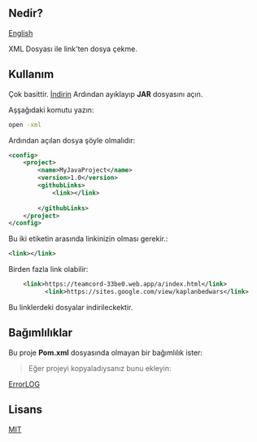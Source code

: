 ## Nedir?
[English](https://github.com/KaplanBedwars/GitDW_/blob/main/readmee.md)

XML Dosyası ile link'ten dosya çekme.


## Kullanım

Çok basittir. [İndirin](https://github.com/KaplanBedwars/GitDW_/releases/tag/v.1.0.1ALPHA) Ardından ayıklayıp **JAR** dosyasını açın.

Aşşağıdaki komutu yazın:

```cmd
open -xml 
```
Ardından açılan dosya şöyle olmalıdır:

```xml
<config>
    <project>
        <name>MyJavaProject</name>
        <version>1.0</version>
        <githubLinks>
            <link></link>
            
        </githubLinks>
    </project>
</config>

```
Bu iki etiketin arasında linkinizin olması gerekir.:
```xml
<link></link> 
```
  Birden fazla link olabilir:
  ```xml
      <link>https://teamcord-33be0.web.app/a/index.html</link>
            <link>https://sites.google.com/view/kaplanbedwars</link>

```

Bu linklerdeki dosyalar indirileckektir.
## Bağımlılıklar

Bu proje **Pom.xml** dosyasında olmayan bir bağımlılık ister:
>Eğer projeyi kopyaladıysanız bunu ekleyin:

[ErrorLOG](https://github.com/KaplanBedwars/Better-error-message)

  
## Lisans

[MIT](https://choosealicense.com/licenses/mit/)

  
